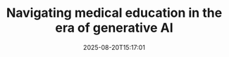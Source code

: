 ﻿---
title: "Navigating medical education in the era of generative AI"
date: "2025-08-20T15:17:01"
category: "Markets"
summary: ""
slug: "navigating medical education in the era of generative ai"
source_urls:
  - "https://www.microsoft.com/en-us/research/podcast/navigating-medical-education-in-the-era-of-generative-ai/"
seo:
  title: "Navigating medical education in the era of generative AI | Hash n Hedge"
  description: ""
  keywords: ["news", "markets", "brief"]
---

